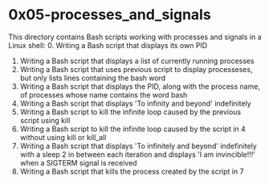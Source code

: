 # 0x05-processes_and_signals
This directory contains Bash scripts working with processes and signals in a Linux shell:
0. Writing a Bash script that displays its own PID
1. Writing a Bash script that displays a list of currently running processes
2. Writing a Bash script that uses previous script to display processeses, but only lists lines containing the bash word
3. Writing a Bash script that displays the PID, along with the process name, of processes whose name contains the word bash
4. Writing a Bash script that displays 'To infinity and beyond' indefinitely
5. Writing a Bash script to kill the infinite loop caused by the previous script using kill
6. Writing a Bash script to kill the infinite loop caused by the script in 4 without using kill or kill_all
7. Writing a Bash script that displays 'To infinitely and beyond' indefinitely with a sleep 2 in between each iteration and displays 'I am invincible!!!' when a SIGTERM signal is received
8. Writing a Bash script that kills the process created by the script in 7
